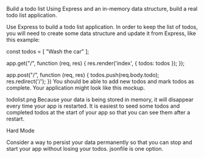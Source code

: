 Build a todo list
Using Express and an in-memory data structure, build a real todo list application.

Use Express to build a todo list application. In order to keep the list of todos, you will need to create some data structure and update it from Express, like this example:

const todos = [
  "Wash the car"
];

app.get("/", function (req, res) {
  res.render('index', { todos: todos });
});

app.post("/", function (req, res) {
  todos.push(req.body.todo);
  res.redirect('/');
})
You should be able to add new todos and mark todos as complete. Your application might look like this mockup.

todolist.png
Because your data is being stored in memory, it will disappear every time your app is restarted. It is easiest to seed some todos and completed todos at the start of your app so that you can see them after a restart.

Hard Mode  

Consider a way to persist your data permanently so that you can stop and start your app without losing your todos. jsonfile is one option.
